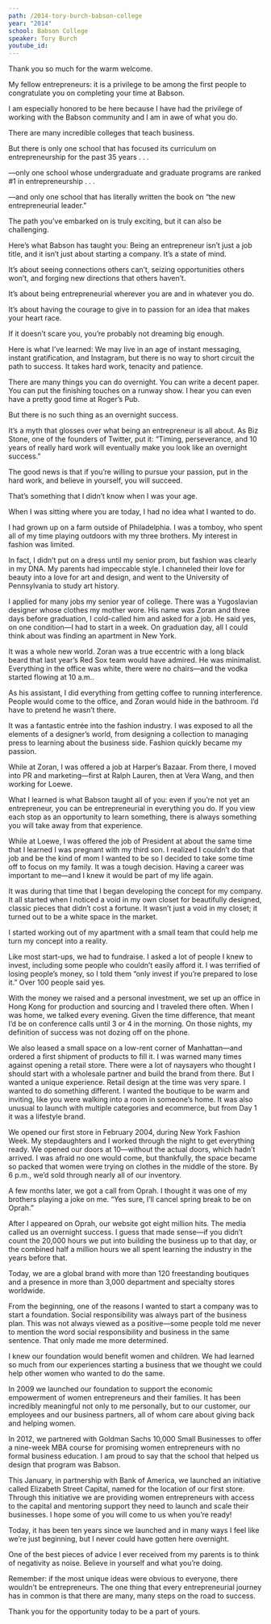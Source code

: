 ```yaml
---
path: /2014-tory-burch-babson-college
year: "2014"
school: Babson College
speaker: Tory Burch
youtube_id: 
---
```


Thank you so much for the warm welcome.

My fellow entrepreneurs: it is a privilege to be among the first people to congratulate you on completing your time at Babson.

I am especially honored to be here because I have had the privilege of working with the Babson community and I am in awe of what you do.

There are many incredible colleges that teach business.

But there is only one school that has focused its curriculum on entrepreneurship for the past 35 years . . .

—only one school whose undergraduate and graduate programs are ranked #1 in entrepreneurship . . .

—and only one school that has literally written the book on “the new entrepreneurial leader.”

The path you’ve embarked on is truly exciting, but it can also be challenging.

Here’s what Babson has taught you: Being an entrepreneur isn’t just a job title, and it isn’t just about starting a company. It’s a state of mind.

It’s about seeing connections others can’t, seizing opportunities others won’t, and forging new directions that others haven’t.

It’s about being entrepreneurial wherever you are and in whatever you do.

It’s about having the courage to give in to passion for an idea that makes your heart race.

If it doesn’t scare you, you’re probably not dreaming big enough.

Here is what I’ve learned: We may live in an age of instant messaging, instant gratification, and Instagram, but there is no way to short circuit the path to success. It takes hard work, tenacity and patience.

There are many things you can do overnight. You can write a decent paper. You can put the finishing touches on a runway show. I hear you can even have a pretty good time at Roger’s Pub.

But there is no such thing as an overnight success.

It’s a myth that glosses over what being an entrepreneur is all about. As Biz Stone, one of the founders of Twitter, put it: “Timing, perseverance, and 10 years of really hard work will eventually make you look like an overnight success.”

The good news is that if you’re willing to pursue your passion, put in the hard work, and believe in yourself, you will succeed.

That’s something that I didn’t know when I was your age.

When I was sitting where you are today, I had no idea what I wanted to do.

I had grown up on a farm outside of Philadelphia. I was a tomboy, who spent all of my time playing outdoors with my three brothers. My interest in fashion was limited.

In fact, I didn’t put on a dress until my senior prom, but fashion was clearly in my DNA. My parents had impeccable style. I channeled their love for beauty into a love for art and design, and went to the University of Pennsylvania to study art history.

I applied for many jobs my senior year of college. There was a Yugoslavian designer whose clothes my mother wore. His name was Zoran and three days before graduation, I cold-called him and asked for a job. He said yes, on one condition—I had to start in a week. On graduation day, all I could think about was finding an apartment in New York.

It was a whole new world. Zoran was a true eccentric with a long black beard that last year’s Red Sox team would have admired. He was minimalist. Everything in the office was white, there were no chairs—and the vodka started flowing at 10 a.m..

As his assistant, I did everything from getting coffee to running interference. People would come to the office, and Zoran would hide in the bathroom. I’d have to pretend he wasn’t there.

It was a fantastic entrée into the fashion industry. I was exposed to all the elements of a designer’s world, from designing a collection to managing press to learning about the business side. Fashion quickly became my passion.

While at Zoran, I was offered a job at Harper’s Bazaar. From there, I moved into PR and marketing—first at Ralph Lauren, then at Vera Wang, and then working for Loewe.

What I learned is what Babson taught all of you: even if you’re not yet an entrepreneur, you can be entrepreneurial in everything you do. If you view each stop as an opportunity to learn something, there is always something you will take away from that experience.

While at Loewe, I was offered the job of President at about the same time that I learned I was pregnant with my third son. I realized I couldn’t do that job and be the kind of mom I wanted to be so I decided to take some time off to focus on my family. It was a tough decision. Having a career was important to me—and I knew it would be part of my life again.

It was during that time that I began developing the concept for my company. It all started when I noticed a void in my own closet for beautifully designed, classic pieces that didn’t cost a fortune. It wasn’t just a void in my closet; it turned out to be a white space in the market.

I started working out of my apartment with a small team that could help me turn my concept into a reality.

Like most start-ups, we had to fundraise. I asked a lot of people I knew to invest, including some people who couldn’t easily afford it. I was terrified of losing people’s money, so I told them “only invest if you’re prepared to lose it.” Over 100 people said yes.

With the money we raised and a personal investment, we set up an office in Hong Kong for production and sourcing and I traveled there often. When I was home, we talked every evening. Given the time difference, that meant I’d be on conference calls until 3 or 4 in the morning. On those nights, my definition of success was not dozing off on the phone.

We also leased a small space on a low-rent corner of Manhattan—and ordered a first shipment of products to fill it. I was warned many times against opening a retail store. There were a lot of naysayers who thought I should start with a wholesale partner and build the brand from there. But I wanted a unique experience. Retail design at the time was very spare. I wanted to do something different. I wanted the boutique to be warm and inviting, like you were walking into a room in someone’s home. It was also unusual to launch with multiple categories and ecommerce, but from Day 1 it was a lifestyle brand.

We opened our first store in February 2004, during New York Fashion Week. My stepdaughters and I worked through the night to get everything ready. We opened our doors at 10—without the actual doors, which hadn’t arrived. I was afraid no one would come, but thankfully, the space became so packed that women were trying on clothes in the middle of the store. By 6 p.m., we’d sold through nearly all of our inventory.

A few months later, we got a call from Oprah. I thought it was one of my brothers playing a joke on me. “Yes sure, I’ll cancel spring break to be on Oprah.”

After I appeared on Oprah, our website got eight million hits. The media called us an overnight success. I guess that made sense—if you didn’t count the 20,000 hours we put into building the business up to that day, or the combined half a million hours we all spent learning the industry in the years before that.

Today, we are a global brand with more than 120 freestanding boutiques and a presence in more than 3,000 department and specialty stores worldwide.

From the beginning, one of the reasons I wanted to start a company was to start a foundation. Social responsibility was always part of the business plan. This was not always viewed as a positive—some people told me never to mention the word social responsibility and business in the same sentence. That only made me more determined.

I knew our foundation would benefit women and children. We had learned so much from our experiences starting a business that we thought we could help other women who wanted to do the same.

In 2009 we launched our foundation to support the economic empowerment of women entrepreneurs and their families. It has been incredibly meaningful not only to me personally, but to our customer, our employees and our business partners, all of whom care about giving back and helping women.

In 2012, we partnered with Goldman Sachs 10,000 Small Businesses to offer a nine-week MBA course for promising women entrepreneurs with no formal business education. I am proud to say that the school that helped us design that program was Babson.

This January, in partnership with Bank of America, we launched an initiative called Elizabeth Street Capital, named for the location of our first store. Through this initiative we are providing women entrepreneurs with access to the capital and mentoring support they need to launch and scale their businesses. I hope some of you will come to us when you’re ready!

Today, it has been ten years since we launched and in many ways I feel like we’re just beginning, but I never could have gotten here overnight.

One of the best pieces of advice I ever received from my parents is to think of negativity as noise. Believe in yourself and what you’re doing.

Remember: if the most unique ideas were obvious to everyone, there wouldn’t be entrepreneurs. The one thing that every entrepreneurial journey has in common is that there are many, many steps on the road to success.

Thank you for the opportunity today to be a part of yours.